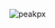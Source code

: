 
![peakpx](https://user-images.githubusercontent.com/119074965/206848455-267c0f22-6f23-4dd2-a8c0-975213f7783f.jpg)
